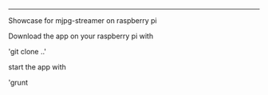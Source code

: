 ---
Showcase for mjpg-streamer on raspberry pi

Download the app on your raspberry pi with

'git clone ..'

start the app with

'grunt



